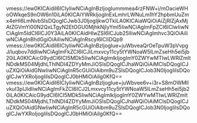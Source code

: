 vmess://ew0KICAidiI6ICIyIiwNCiAgInBzIjogIummmea4rzFNW+i/mOacieWHoOWkqeS9nOW6n10iLA0KICAiYWRkIjogInExLmhrLWNuLm1hY2hpbmUuZmx4eHl6LmNvbSIsDQogICJwb3J0IjogIjkwOTkiLA0KICAiaWQiOiAiZjRlZjAxMjAtZGVmYi00N2QxLTgyN2EtOGU0MjhkNjIyYmI5IiwNCiAgImFpZCI6ICIwIiwNCiAgIm5ldCI6ICJ0Y3AiLA0KICAidHlwZSI6ICJub25lIiwNCiAgImhvc3QiOiAiIiwNCiAgInBhdGgiOiAiIiwNCiAgInRscyI6ICIiDQp9
vmess://ew0KICAidiI6ICIyIiwNCiAgInBzIjogIue+juWbveaQrOeTpuW3pVvpgJ/luqbov7ddIiwNCiAgImFkZCI6ICJiLmxvcy11cy5tYWNoaW5lLmZseHh5ei5jb20iLA0KICAicG9ydCI6ICI5MDk5IiwNCiAgImlkIjogImY0ZWYwMTIwLWRlZmItNDdkMS04MjdhLThlNDI4ZDYyMmJiOSIsDQogICJhaWQiOiAiMCIsDQogICJuZXQiOiAidGNwIiwNCiAgInR5cGUiOiAibm9uZSIsDQogICJob3N0IjogIiIsDQogICJwYXRoIjogIiIsDQogICJ0bHMiOiAiIg0KfQ==
vmess://ew0KICAidiI6ICIyIiwNCiAgInBzIjogIue+juWbvee6v+i3r+S8mOWMllvkuI3plJldIiwNCiAgImFkZCI6ICJ2Lmxvcy11cy5tYWNoaW5lLmZseHh5ei5jb20iLA0KICAicG9ydCI6ICI5MDk5IiwNCiAgImlkIjogImY0ZWYwMTIwLWRlZmItNDdkMS04MjdhLThlNDI4ZDYyMmJiOSIsDQogICJhaWQiOiAiMCIsDQogICJuZXQiOiAidGNwIiwNCiAgInR5cGUiOiAibm9uZSIsDQogICJob3N0IjogIiIsDQogICJwYXRoIjogIiIsDQogICJ0bHMiOiAiIg0KfQ==